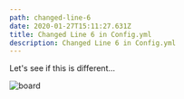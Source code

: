 ```yaml
---
path: changed-line-6
date: 2020-01-27T15:11:27.631Z
title: Changed Line 6 in Config.yml
description: Changed Line 6 in Config.yml
---
```

Let's see if this is different...

![board](assets/5dollar.png "White board")
